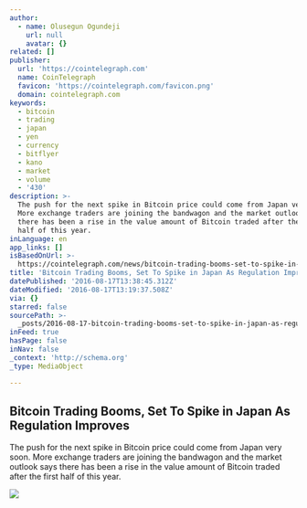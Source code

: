```yaml
---
author:
  - name: Olusegun Ogundeji
    url: null
    avatar: {}
related: []
publisher:
  url: 'https://cointelegraph.com'
  name: CoinTelegraph
  favicon: 'https://cointelegraph.com/favicon.png'
  domain: cointelegraph.com
keywords:
  - bitcoin
  - trading
  - japan
  - yen
  - currency
  - bitflyer
  - kano
  - market
  - volume
  - '430'
description: >-
  The push for the next spike in Bitcoin price could come from Japan very soon.
  More exchange traders are joining the bandwagon and the market outlook says
  there has been a rise in the value amount of Bitcoin traded after the first
  half of this year.
inLanguage: en
app_links: []
isBasedOnUrl: >-
  https://cointelegraph.com/news/bitcoin-trading-booms-set-to-spike-in-japan-as-regulation-improves
title: 'Bitcoin Trading Booms, Set To Spike in Japan As Regulation Improves'
datePublished: '2016-08-17T13:38:45.312Z'
dateModified: '2016-08-17T13:19:37.508Z'
via: {}
starred: false
sourcePath: >-
  _posts/2016-08-17-bitcoin-trading-booms-set-to-spike-in-japan-as-regulation-i.md
inFeed: true
hasPage: false
inNav: false
_context: 'http://schema.org'
_type: MediaObject

---
```

<article style=""><h1>Bitcoin Trading Booms, Set To Spike in Japan As Regulation Improves</h1><p>The push for the next spike in Bitcoin price could come from Japan very soon. More exchange traders are joining the bandwagon and the market outlook says there has been a rise in the value amount of Bitcoin traded after the first half of this year.</p><img src="https://cointelegraph.com/images/725_Ly9jb2ludGVsZWdyYXBoLmNvbS9zdG9yYWdlL3VwbG9hZHMvdmlldy84NmUwYWE2YmFkMmJkYzY5ZWUwMDBkOTM3MWZjNzE1Yi5qcGc=.jpg" /></article>